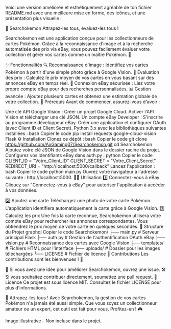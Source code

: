 
Voici une version améliorée et esthétiquement agréable de ton fichier README.md avec une meilleure mise en forme, des icônes, et une présentation plus visuelle :

🎴 Searchokemon
Attrapez-les tous, évaluez-les tous !

Searchokemon est une application conçue pour les collectionneurs de cartes Pokémon. Grâce à la reconnaissance d'image et à la recherche automatisée des prix via eBay, vous pouvez facilement évaluer votre collection et gérer vos cartes comme un maître Pokémon. 🐾

✨ Fonctionnalités
🔍 Reconnaissance d'image : Identifiez vos cartes Pokémon à partir d'une simple photo grâce à Google Vision.
💸 Évaluation des prix : Calculez le prix moyen de vos cartes en vous basant sur des annonces eBay en temps réel.
🔗 Connexion eBay sécurisée : Liez votre propre compte eBay pour des recherches personnalisées.
📊 Gestion avancée : Ajoutez plusieurs cartes et obtenez une estimation globale de votre collection.
🚀 Prérequis
Avant de commencer, assurez-vous d'avoir :

Une clé API Google Vision :
Créer un projet Google Cloud.
Activer l'API Vision et télécharger une clé JSON.
Un compte eBay Developer :
S'inscrire au programme développeur eBay.
Créer une application et configurer OAuth (avec Client ID et Client Secret).
Python 3.x avec les bibliothèques suivantes installées :
bash
Copier le code
pip install requests google-cloud-vision Flask
⚙️ Installation
Clonez ce dépôt :
bash
Copier le code
git clone https://github.com/AxGaming07/Searchokemon.git
cd Searchokemon
Ajoutez votre clé JSON de Google Vision dans le dossier racine du projet.
Configurez vos identifiants eBay dans auth.py :
python
Copier le code
CLIENT_ID = "Votre_Client_ID"
CLIENT_SECRET = "Votre_Client_Secret"
REDIRECT_URI = "http://localhost:5000/callback"
Lancez l'application :
bash
Copier le code
python main.py
Ouvrez votre navigateur à l'adresse suivante : http://localhost:5000.
🧑‍💻 Utilisation
1️⃣ Connectez-vous à eBay
Cliquez sur "Connectez-vous à eBay" pour autoriser l'application à accéder à vos données.

2️⃣ Ajoutez une carte
Téléchargez une photo de votre carte Pokémon.
L'application identifiera automatiquement la carte grâce à Google Vision.
3️⃣ Calculez les prix
Une fois la carte reconnue, Searchokemon utilisera votre compte eBay pour rechercher les annonces correspondantes.
Vous obtiendrez le prix moyen de votre carte en quelques secondes.
📂 Structure du Projet
graphql
Copier le code
Searchokemon/
├── main.py           # Serveur principal Flask
├── auth.py           # Gestion de l'authentification OAuth eBay
├── vision.py         # Reconnaissance des cartes avec Google Vision
├── templates/        # Fichiers HTML pour l'interface
├── uploads/          # Dossier pour les images téléchargées
└── LICENSE           # Fichier de licence
🤝 Contributions
Les contributions sont les bienvenues ! 🎉

🚀 Si vous avez une idée pour améliorer Searchokemon, ouvrez une issue.
🛠️ Si vous souhaitez contribuer directement, soumettez une pull request.
📜 Licence
Ce projet est sous licence MIT. Consultez le fichier LICENSE pour plus d'informations.

🌟 Attrapez-les tous !
Avec Searchokemon, la gestion de vos cartes Pokémon n'a jamais été aussi simple. Que vous soyez un collectionneur amateur ou un expert, cet outil est fait pour vous. Profitez-en ! 🎮


Image illustrative - Non incluse dans le projet.